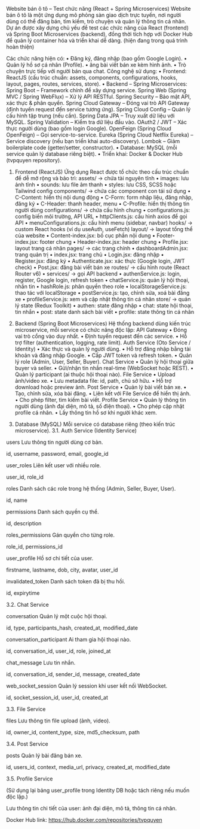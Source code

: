 Website bán ô tô – Test chức năng (React + Spring Microservices)
Website bán ô tô là một ứng dụng mô phỏng sàn giao dịch trực tuyến, nơi người dùng có thể đăng bán, tìm kiếm, trò chuyện và quản lý thông tin cá nhân. Dự án được xây dựng chủ yếu để test các chức năng của React (frontend) và Spring Boot Microservices (backend), đồng thời tích hợp với Docker Hub để quản lý container hóa và triển khai dễ dàng. (hiện đang trong quá trình hoàn thiện)

Các chức năng hiện có:
•	Đăng ký, đăng nhập (bao gồm Google Login).
•	Quản lý hồ sơ cá nhân (Profile).
•	ăng bài viết bán xe kèm hình ảnh.
•	Trò chuyện trực tiếp với người bán qua chat.
Công nghệ sử dụng:
•	Frontend: ReactJS (cấu trúc chuẩn: assets, components, configurations, hooks, layout, pages, routes, services, store).
•	Backend – Spring Microservices:
Spring Boot – Framework chính để xây dựng service.
Spring Web (Spring MVC / Spring WebFlux) – Xử lý API RESTful.
Spring Security – Bảo mật API, xác thực & phân quyền.
Spring Cloud Gateway – Đóng vai trò API Gateway (định tuyến request đến service tương ứng).
Spring Cloud Config – Quản lý cấu hình tập trung (nếu cần).
Spring Data JPA – Truy xuất dữ liệu với MySQL.
Spring Validation – Kiểm tra dữ liệu đầu vào.
OAuth2 / JWT – Xác thực người dùng (bao gồm login Google).
OpenFeign (Spring Cloud OpenFeign) – Gọi service-to-service.
Eureka (Spring Cloud Netflix Eureka) – Service discovery (nếu bạn triển khai auto-discovery).
Lombok – Giảm boilerplate code (getter/setter, constructor).
•	Database: MySQL (mỗi service quản lý database riêng biệt).
•	Triển khai: Docker & Docker Hub (tvpquyen repository).
1. Frontend (ReactJS)
Ứng dụng React được tổ chức theo cấu trúc chuẩn để dễ mở rộng và bảo trì:
assets/ → chứa tài nguyên tĩnh
•	images: lưu ảnh tĩnh
•	sounds: lưu file âm thanh
•	styles: lưu CSS, SCSS hoặc Tailwind config
components/ → chứa các component con tái sử dụng
•	C-Content: hiển thị nội dung động
•	C-Form: form nhập liệu, đăng nhập, đăng ký
•	C-Header: thanh header, menu
•	C-Profile: hiển thị thông tin người dùng
configurations/ → chứa cấu hình chung
•	configurations.js: config biến môi trường, API URL
•	httpClients.js: cấu hình axios để gọi API
•	menuConfigurations.js: cấu hình menu (sidebar, navbar)
hooks/ → custom React hooks (ví dụ useAuth, useFetch)
layout/ → layout tổng thể của website
•	Content-index.jsx: bố cục phần nội dung
•	Footer-index.jsx: footer chung
•	Header-index.jsx: header chung
•	Profile.jsx: layout trang cá nhân
pages/ → các trang chính
•	dashboardAdmin.jsx: trang quản trị
•	index.jsx: trang chủ
•	Login.jsx: đăng nhập
•	Register.jsx: đăng ký
•	Authenticate.jsx: xác thực (Google login, JWT check)
•	Post.jsx: đăng bài viết bán xe
routes/ → cấu hình route (React Router v6)
•	services/ → gọi API backend
•	authenService.js: login, register, Google login, refresh token
•	chatService.js: quản lý hội thoại, nhắn tin
•	hashRole.js: phân quyền theo role
•	localStorageService.js: thao tác với localStorage
•	postService.js: tạo, chỉnh sửa, xoá bài đăng xe
•	profileService.js: xem và cập nhật thông tin cá nhân
store/ → quản lý state (Redux Toolkit)
•	authen: state đăng nhập
•	chat: state hội thoại, tin nhắn
•	post: state danh sách bài viết
•	profile: state thông tin cá nhân
2. Backend (Spring Boot Microservices)
Hệ thống backend dùng kiến trúc microservice, mỗi service có chức năng độc lập:
API Gateway
•	Đóng vai trò cổng vào duy nhất.
•	Định tuyến request đến các service.
•	Hỗ trợ filter (authentication, logging, rate limit).
Auth Service (Oto Service / Identity)
•	Xác thực và quản lý người dùng.
•	Hỗ trợ đăng nhập bằng tài khoản và đăng nhập Google.
•	Cấp JWT token và refresh token.
•	Quản lý role (Admin, User, Seller, Buyer).
Chat Service
•	Quản lý hội thoại giữa buyer và seller.
•	Gửi/nhận tin nhắn real-time (WebSocket hoặc REST).
•	Quản lý participant (ai thuộc hội thoại nào).
File Service
•	Upload ảnh/video xe.
•	Lưu metadata file: id, path, chủ sở hữu.
•	Hỗ trợ download hoặc preview ảnh.
Post Service
•	Quản lý bài viết bán xe.
•	Tạo, chỉnh sửa, xóa bài đăng.
•	Liên kết với File Service để hiển thị ảnh.
•	Cho phép filter, tìm kiếm bài viết.
Profile Service
•	Quản lý thông tin người dùng (ảnh đại diện, mô tả, số điện thoại).
•	Cho phép cập nhật profile cá nhân.
•	Lấy thông tin hồ sơ khi người khác xem.

3. Database (MySQL)
Mỗi service có database riêng (theo kiến trúc microservice).
 3.1. Auth Service (Identity Service)

users
Lưu thông tin người dùng cơ bản.

id, username, password, email, google_id

user_roles
Liên kết user với nhiều role.

user_id, role_id

roles
Danh sách các role trong hệ thống (Admin, Seller, Buyer, User).

id, name

permissions
Danh sách quyền cụ thể.

id, description

roles_permissions
Gán quyền cho từng role.

role_id, permissions_id

user_profile
Hồ sơ chi tiết của user.

firstname, lastname, dob, city, avatar, user_id

invalidated_token
Danh sách token đã bị thu hồi.

id, expirytime

3.2. Chat Service

conversation
Quản lý một cuộc hội thoại.

id, type, participants_hash, created_at, modified_date

conversation_participant
Ai tham gia hội thoại nào.

id, conversation_id, user_id, role, joined_at

chat_message
Lưu tin nhắn.

id, conversation_id, sender_id, message, created_date

web_socket_session
Quản lý session khi user kết nối WebSocket.

id, socket_session_id, user_id, created_at

3.3. File Service

files
Lưu thông tin file upload (ảnh, video).

id, owner_id, content_type, size, md5_checksum, path

3.4. Post Service

posts
Quản lý bài đăng bán xe.

id, users_id, context, media_url, privacy, created_at, modified_date

3.5. Profile Service

(Sử dụng lại bảng user_profile trong Identity DB hoặc tách riêng nếu muốn độc lập.)

Lưu thông tin chi tiết của user: ảnh đại diện, mô tả, thông tin cá nhân.

Docker Hub link: https://hub.docker.com/repositories/tvpquyen

